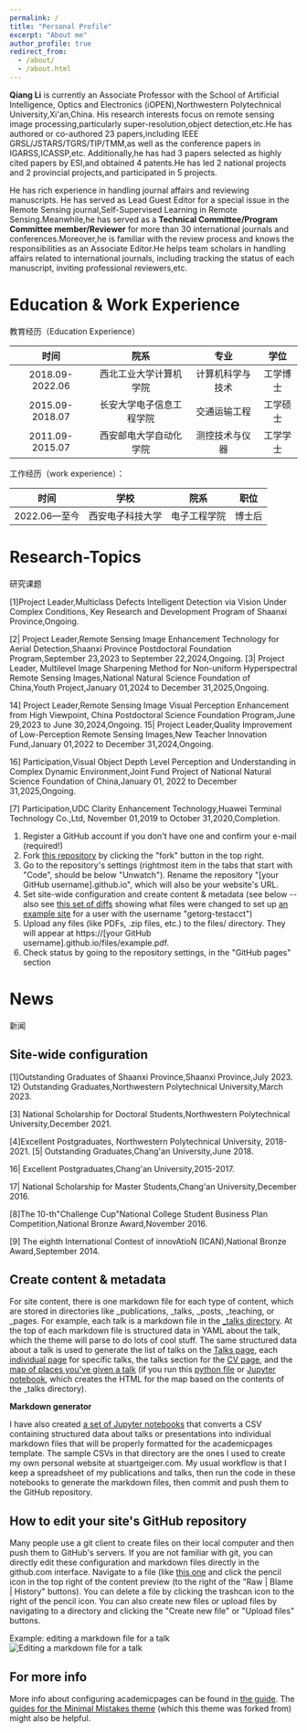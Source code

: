 ```yaml
---
permalink: /
title: "Personal Profile"
excerpt: "About me"
author_profile: true
redirect_from: 
  - /about/
  - /about.html
---
```

**Qiang Li** is currently an Associate Professor with the School of Artificial Intelligence, Optics and Electronics (iOPEN),Northwestern Polytechnical University,Xi'an,China. His research interests focus on remote sensing image processing,particularly super-resolution,object detection,etc.He has authored or co-authored 23 papers,including IEEE GRSL/JSTARS/TGRS/TIP/TMM,as well as the conference papers in IGARSS,ICASSP,etc. Additionally,he has had 3 papers selected as highly cited papers by ESI,and obtained 4 patents.He has led 2 national projects and 2 provincial projects,and participated in 5 projects.

He has rich experience in handling journal affairs and reviewing manuscripts. He has served as Lead Guest Editor for a special issue in the Remote Sensing journal,Self-Supervised Learning in Remote Sensing.Meanwhile,he has served as a **Technical Committee/Program Committee member/Reviewer** for more than 30 international journals and conferences.Moreover,he is familiar with the review process and knows the responsibilities as an Associate Editor.He helps team scholars in handling affairs related to international journals, including tracking the status of each manuscript, inviting professional reviewers,etc.

Education & Work Experience
======
教育经历（Education Experience）  

|时间          |院系            |专业               |学位    |
|:-------------:|:------------------:|:-------------:|:-----:|
|2018.09-2022.06|西北工业大学计算机学院|计算机科学与技术|工学博士|
|2015.09-2018.07|长安大学电子信息工程学院|交通运输工程|工学硕士|
|2011.09-2015.07|西安邮电大学自动化学院|测控技术与仪器|工学学士|

工作经历（work experience）：  

|时间        |学校          |院系       |职位  |
|:----------:|:------------:|:---------:|:----:|
|2022.06—至今|西安电子科技大学|电子工程学院|博士后|
   

Research-Topics
======
研究课题

[1]Project Leader,Multiclass Defects Intelligent Detection via Vision Under Complex Conditions, Key Research and Development Program of Shaanxi Province,Ongoing.

[2| Project Leader,Remote Sensing Image Enhancement Technology for Aerial Detection,Shaanxi Province Postdoctoral Foundation Program,September 23,2023 to September 22,2024,Ongoing. [3| Project Leader, Multilevel Image Sharpening Method for Non-uniform Hyperspectral Remote Sensing Images,National Natural Science Foundation of China,Youth Project,January 01,2024 to December 31,2025,Ongoing.

14] Project Leader,Remote Sensing Image Visual Perception Enhancement from High Viewpoint, China Postdoctoral Science Foundation Program,June 29,2023 to June 30,2024,Ongoing. 15| Project Leader,Quality Improvement of Low-Perception Remote Sensing Images,New Teacher Innovation Fund,January 01,2022 to December 31,2024,Ongoing.

16] Participation,Visual Object Depth Level Perception and Understanding in Complex Dynamic Environment,Joint Fund Project of National Natural Science Foundation of China,January 01, 2022 to December 31,2025,Ongoing.

[7] Participation,UDC Clarity Enhancement Technology,Huawei Terminal Technology Co.,Ltd, November 01,2019 to October 31,2020,Completion.

1. Register a GitHub account if you don't have one and confirm your e-mail (required!)
1. Fork [this repository](https://github.com/academicpages/academicpages.github.io) by clicking the "fork" button in the top right. 
1. Go to the repository's settings (rightmost item in the tabs that start with "Code", should be below "Unwatch"). Rename the repository "[your GitHub username].github.io", which will also be your website's URL.
1. Set site-wide configuration and create content & metadata (see below -- also see [this set of diffs](http://archive.is/3TPas) showing what files were changed to set up [an example site](https://getorg-testacct.github.io) for a user with the username "getorg-testacct")
1. Upload any files (like PDFs, .zip files, etc.) to the files/ directory. They will appear at https://[your GitHub username].github.io/files/example.pdf.  
1. Check status by going to the repository settings, in the "GitHub pages" section

News
======
新闻


Site-wide configuration
------
[1]Outstanding Graduates of Shaanxi Province,Shaanxi Province,July 2023. 12) Outstanding Graduates,Northwestern Polytechnical University,March 2023.

[3] National Scholarship for Doctoral Students,Northwestern Polytechnical University,December 2021.

[4]Excellent Postgraduates, Northwestern Polytechnical University, 2018-2021. [5| Outstanding Graduates,Chang'an University,June 2018.

16| Excellent Postgraduates,Chang'an University,2015-2017.

17| National Scholarship for Master Students,Chang'an University,December 2016.

[8]The 10-th"Challenge Cup"National College Student Business Plan Competition,National Bronze Award,November 2016.

[9] The eighth International Contest of innovAtioN (ICAN),National Bronze Award,September 2014.

Create content & metadata
------
For site content, there is one markdown file for each type of content, which are stored in directories like _publications, _talks, _posts, _teaching, or _pages. For example, each talk is a markdown file in the [_talks directory](https://github.com/academicpages/academicpages.github.io/tree/master/_talks). At the top of each markdown file is structured data in YAML about the talk, which the theme will parse to do lots of cool stuff. The same structured data about a talk is used to generate the list of talks on the [Talks page](https://academicpages.github.io/talks), each [individual page](https://academicpages.github.io/talks/2012-03-01-talk-1) for specific talks, the talks section for the [CV page](https://academicpages.github.io/cv), and the [map of places you've given a talk](https://academicpages.github.io/talkmap.html) (if you run this [python file](https://github.com/academicpages/academicpages.github.io/blob/master/talkmap.py) or [Jupyter notebook](https://github.com/academicpages/academicpages.github.io/blob/master/talkmap.ipynb), which creates the HTML for the map based on the contents of the _talks directory).

**Markdown generator**

I have also created [a set of Jupyter notebooks](https://github.com/academicpages/academicpages.github.io/tree/master/markdown_generator
) that converts a CSV containing structured data about talks or presentations into individual markdown files that will be properly formatted for the academicpages template. The sample CSVs in that directory are the ones I used to create my own personal website at stuartgeiger.com. My usual workflow is that I keep a spreadsheet of my publications and talks, then run the code in these notebooks to generate the markdown files, then commit and push them to the GitHub repository.

How to edit your site's GitHub repository
------
Many people use a git client to create files on their local computer and then push them to GitHub's servers. If you are not familiar with git, you can directly edit these configuration and markdown files directly in the github.com interface. Navigate to a file (like [this one](https://github.com/academicpages/academicpages.github.io/blob/master/_talks/2012-03-01-talk-1.md) and click the pencil icon in the top right of the content preview (to the right of the "Raw | Blame | History" buttons). You can delete a file by clicking the trashcan icon to the right of the pencil icon. You can also create new files or upload files by navigating to a directory and clicking the "Create new file" or "Upload files" buttons. 

Example: editing a markdown file for a talk
![Editing a markdown file for a talk](/images/editing-talk.png)

For more info
------
More info about configuring academicpages can be found in [the guide](https://academicpages.github.io/markdown/). The [guides for the Minimal Mistakes theme](https://mmistakes.github.io/minimal-mistakes/docs/configuration/) (which this theme was forked from) might also be helpful.
